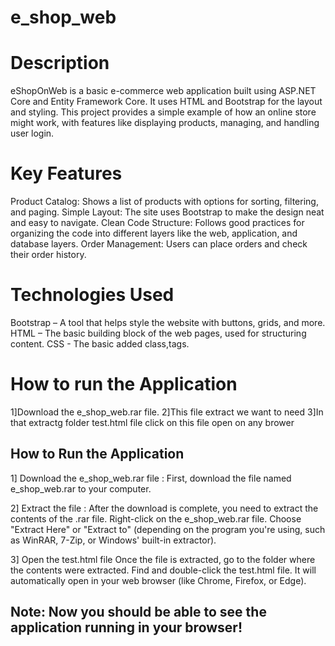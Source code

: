 # e_shop_web

# Description
eShopOnWeb is a basic e-commerce web application built using ASP.NET Core and Entity Framework Core. It uses HTML and Bootstrap for the layout and styling. This project provides a simple example of how an online store might work, with features like displaying products, managing, and handling user login.

# Key Features
Product Catalog: Shows a list of products with options for sorting, filtering, and paging.
Simple Layout: The site uses Bootstrap to make the design neat and easy to navigate.
Clean Code Structure: Follows good practices for organizing the code into different layers like the web, application, and database layers.
Order Management: Users can place orders and check their order history.


# Technologies Used
Bootstrap – A tool that helps style the website with buttons, grids, and more.
HTML – The basic building block of the web pages, used for structuring content.
CSS - The basic added class,tags.

# How to run the Application
1]Download the e_shop_web.rar file.
2]This file extract we want to need 
3]In that extractg folder test.html file click on this file open on any brower



## How to Run the Application
1] Download the e_shop_web.rar file :
   First, download the file named e_shop_web.rar to your computer.

2] Extract the file :
   After the download is complete, you need to extract the contents of the .rar file.
   Right-click on the e_shop_web.rar file.
   Choose "Extract Here" or "Extract to" (depending on the program you're using, such as WinRAR, 7-Zip, or Windows' built-in extractor).
   
   
3] Open the test.html file
   Once the file is extracted, go to the folder where the contents were extracted.
   Find and double-click the test.html file.
   It will automatically open in your web browser (like Chrome, Firefox, or Edge).

## Note: Now you should be able to see the application running in your browser!

